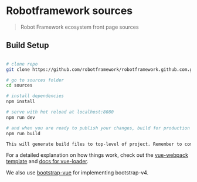 # Robotframework sources

> Robot Framework ecosystem front page sources

## Build Setup

``` bash

# clone repo
git clone https://github.com/robotframework/robotframework.github.com.git

# go to sources folder
cd sources

# install dependencies
npm install

# serve with hot reload at localhost:8080
npm run dev

# and when you are ready to publish your changes, build for production with minification
npm run build

This will generate build files to top-level of project. Remember to commit these too.
```

For a detailed explanation on how things work, check out the [vue-webpack template](http://vuejs-templates.github.io/webpack/) and [docs for vue-loader](http://vuejs.github.io/vue-loader).

We also use [bootstrap-vue](https://bootstrap-vue.js.org/docs) for implementing bootstrap-v4.

